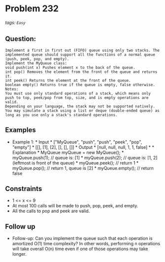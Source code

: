 # Problem 232
###### tags: `Easy`

## Question:
```
Implement a first in first out (FIFO) queue using only two stacks. The implemented queue should support all the functions of a normal queue (push, peek, pop, and empty).
Implement the MyQueue class:
void push(int x) Pushes element x to the back of the queue.
int pop() Removes the element from the front of the queue and returns it.
int peek() Returns the element at the front of the queue.
boolean empty() Returns true if the queue is empty, false otherwise.
Notes:
You must use only standard operations of a stack, which means only push to top, peek/pop from top, size, and is empty operations are valid.
Depending on your language, the stack may not be supported natively. You may simulate a stack using a list or deque (double-ended queue) as long as you use only a stack's standard operations.
```

## Examples
* Example 1:
		* Input
		* ["MyQueue", "push", "push", "peek", "pop", "empty"]
		* [[], [1], [2], [], [], []]
		* Output
		* [null, null, null, 1, 1, false]
		* 
		* Explanation
		* MyQueue myQueue = new MyQueue();
		* myQueue.push(1); // queue is: [1]
		* myQueue.push(2); // queue is: [1, 2] (leftmost is front of the queue)
		* myQueue.peek(); // return 1
		* myQueue.pop(); // return 1, queue is [2]
		* myQueue.empty(); // return false

## Constraints
* 1 <= x <= 9
* At most 100 calls will be made to push, pop, peek, and empty.
* All the calls to pop and peek are valid.

## Follow up
* Follow-up: Can you implement the queue such that each operation is amortized O(1) time complexity? In other words, performing n operations will take overall O(n) time even if one of those operations may take longer.
